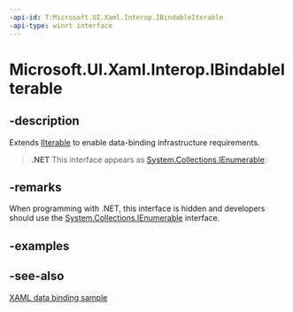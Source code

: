 ```yaml
---
-api-id: T:Microsoft.UI.Xaml.Interop.IBindableIterable
-api-type: winrt interface
---
```


<!-- Interface syntax.
public interface IBindableIterable : 
-->

# Microsoft.UI.Xaml.Interop.IBindableIterable

## -description
Extends [IIterable](/uwp/api/windows.foundation.collections.iiterable`1) to enable data-binding infrastructure requirements.



> **.NET**
> This interface appears as [System.Collections.IEnumerable](/dotnet/api/system.collections.ienumerable?view=dotnet-uwp-10.0&preserve-view=true).

## -remarks
When programming with .NET, this interface is hidden and developers should use the [System.Collections.IEnumerable](/dotnet/api/system.collections.ienumerable?view=dotnet-uwp-10.0&preserve-view=true) interface.

## -examples

## -see-also
[XAML data binding sample](https://github.com/Microsoft/Windows-universal-samples/tree/master/Samples/XamlBind)
